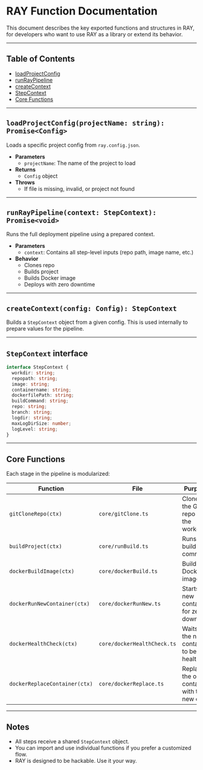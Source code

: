 # RAY Function Documentation

This document describes the key exported functions and structures in RAY, for developers who want to use RAY as a library or extend its behavior.

---

## Table of Contents

- [loadProjectConfig](#loadprojectconfig)
- [runRayPipeline](#runraypipeline)
- [createContext](#createcontext)
- [StepContext](#stepcontext-interface)
- [Core Functions](#core-functions)

---

## `loadProjectConfig(projectName: string): Promise<Config>`

Loads a specific project config from `ray.config.json`.

- **Parameters**
  - `projectName`: The name of the project to load
- **Returns**
  - `Config` object
- **Throws**
  - If file is missing, invalid, or project not found

---

## `runRayPipeline(context: StepContext): Promise<void>`

Runs the full deployment pipeline using a prepared context.

- **Parameters**
  - `context`: Contains all step-level inputs (repo path, image name, etc.)
- **Behavior**
  - Clones repo
  - Builds project
  - Builds Docker image
  - Deploys with zero downtime

---

## `createContext(config: Config): StepContext`

Builds a `StepContext` object from a given config. This is used internally to prepare values for the pipeline.

---

## `StepContext` interface

```ts
interface StepContext {
  workdir: string;
  repopath: string;
  image: string;
  containername: string;
  dockerfilePath: string;
  buildCommand: string;
  repo: string;
  branch: string;
  logdir: string;
  maxLogDirSize: number;
  logLevel: string;
}
```

---

## Core Functions

Each stage in the pipeline is modularized:

| Function | File | Purpose |
|----------|------|---------|
| `gitCloneRepo(ctx)` | `core/gitClone.ts` | Clones the Git repo into the workdir |
| `buildProject(ctx)` | `core/runBuild.ts` | Runs the build command |
| `dockerBuildImage(ctx)` | `core/dockerBuild.ts` | Builds the Docker image |
| `dockerRunNewContainer(ctx)` | `core/dockerRunNew.ts` | Starts a new container for zero downtime |
| `dockerHealthCheck(ctx)` | `core/dockerHealthCheck.ts` | Waits for the new container to be healthy |
| `dockerReplaceContainer(ctx)` | `core/dockerReplace.ts` | Replaces the old container with the new one |

---

## Notes

- All steps receive a shared `StepContext` object.
- You can import and use individual functions if you prefer a customized flow.
- RAY is designed to be hackable. Use it your way.